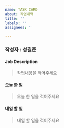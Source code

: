 ```yaml
---
name: TASK CARD
about: 작업내역
title: ''
labels: ''
assignees: ''

---
```


### **작성자** : 성길준

#### Job Description
> 작업내용을 적어주세요

#### 오늘 한 일
> 오늘 한 일을 적어주세요

#### 내일 할 일
> 내일 할 일을 적어주세요
